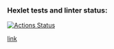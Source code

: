 ### Hexlet tests and linter status:
[![Actions Status](https://github.com/JaroslavRusanov/frontend-project-12/actions/workflows/hexlet-check.yml/badge.svg)](https://github.com/JaroslavRusanov/frontend-project-12/actions)

[link](https://frontend-project-12-xysc.onrender.com/)